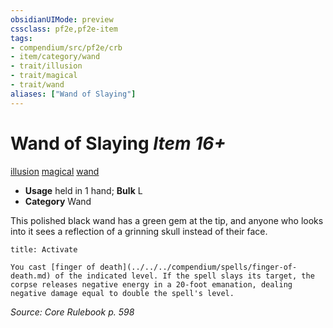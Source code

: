 ```yaml
---
obsidianUIMode: preview
cssclass: pf2e,pf2e-item
tags:
- compendium/src/pf2e/crb
- item/category/wand
- trait/illusion
- trait/magical
- trait/wand
aliases: ["Wand of Slaying"]
---
```

# Wand of Slaying *Item 16+*  
[illusion](../../../rules/traits/illusion.md)  [magical](../../../rules/traits/magical.md)  [wand](../../../rules/traits/wand.md)  

- **Usage** held in 1 hand; **Bulk** L
- **Category** Wand

This polished black wand has a green gem at the tip, and anyone who looks into it sees a reflection of a grinning skull instead of their face.

```ad-embed-ability
title: Activate

You cast [finger of death](../../../compendium/spells/finger-of-death.md) of the indicated level. If the spell slays its target, the corpse releases negative energy in a 20-foot emanation, dealing negative damage equal to double the spell's level.
```

*Source: Core Rulebook p. 598*
